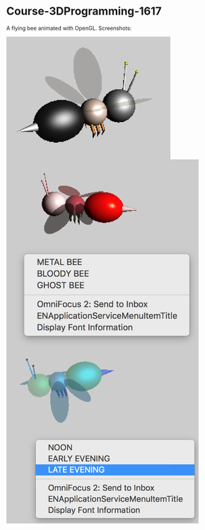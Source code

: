 # Course-3DProgramming-1617
A flying bee animated with OpenGL.
Screenshots:
<div><img src="TheBee.png" align=left /><div/>
<div><img src="TheBee2.png" align=left /><div/>
<div><img src="TheBee3.png" align=left /><div/>
